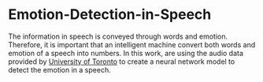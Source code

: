 # Emotion-Detection-in-Speech

The information in speech is conveyed through words and emotion. Therefore, it is
important that an intelligent machine convert both words and emotion of a speech
into numbers. In this work, are using the audio data provided by [University of Toronto](https://tspace.library.utoronto.ca/handle/1807/24487) to create a neural network model
to detect the emotion in a speech. 


